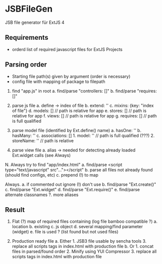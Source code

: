 JSBFileGen
==========

JSB file generator für ExtJS 4

Requirements
------------
* orderd list of required javascript files for ExtJS Projects

Parsing order
-------------
- Starting file path(s) given by argument (order is necessary)
- config file with mapping of package to filepath

1. find "app.js" in root
    a. find/parse "controllers: []"
    b. find/parse "requires: []"

2. parse js file
    a. define -> index of file
    b. extend: ''
    c. mixins: {key: "index of file"}
    d. models: [] // path is relative for app
    e. stores: [] // path is relative for app
    f. views: [] // path is relative for app
    g. requires: [] // path is full qualified

3. parse model file (identified by Ext.define() name)
    a. hasOne: ''
    b. hasMany: ''
    c. associations: []
        1. model: '' // path is full qualified (???)
        2. storeName: '' // path is relative

4. parse view file
    a. alias -> needed for detecting already loaded Ext.widget calls (see Always)
    
    
N. Always try to find "app/index.html"
    a. find/parse <script type="text/javascript" src"..."></script"
    b. parse all files not already found (should find configs, etc)
    c. prepend (!) to map

Always.
    a. if commented out ignore (!) don't use
    b. find/parse "Ext.create()"
    c. find/parse "Ext.widget"
    d. find/parse "Ext.require()"
    e. find/parse alternate classnames
    ?. more aliases

Result
------
1. Flat (?) map of required files containing (log file bamboo compatible ?)
    a. location
    b. existing
    c. js object
    d. several mapping/find parameter (widget)
    e. file is used ? (list found but not used files)

2. Production ready file
    a. Either
        1. JSB3 file usable by sencha tools
        3. replace all scripts tags in index.html with production file
    b. Or
        1. concat files in parsed/found order
        2. Minify using YUI Compressor
        3. replace all scripts tags in index.html with production file